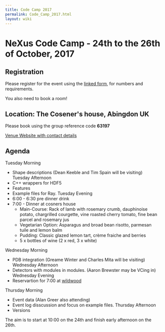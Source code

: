 ```yaml
---
title: Code Camp 2017
permalink: Code_Camp_2017.html
layout: wiki
---
```


NeXus Code Camp - 24th to the 26th of October, 2017
===================================================

Registration
------------

Please register for the event using the [linked form](https://fs3.formsite.com/DiamondLightSource/form136/index.html), for numbers and requirements.

You also need to book a room!

Location: The Cosener's house, Abingdon UK
-----------------------------------------

Please book using the group reference code **63197**

[Venue Website with contact details](http://www.stfc.ac.uk/about-us/where-we-work/rutherford-appleton-laboratory/the-cosener-s-house/)

Agenda
------

Tuesday Morning
  * Shape descriptions (Dean Keeble and Tim Spain will be visiting)
Tuesday Afternoon
  * C++ wrappers for HDF5 
  * Features
  * Example files for Ray.
Tuesday Evening
  * 6:00 - 6:30 pre dinner drink
  * 7:00 - Dinner at cosners house
    * Main-Course: Rack of lamb with rosemary crumb, dauphinoise potato, chargrilled courgette, vine roasted cherry tomato, fine bean parcel and rosemary jus
    * Vegetarian Option: Asparagus and broad bean risotto, parmesan tuile and lemon balm
    * Pudding: Classic glazed lemon tart, crème fraiche and berries
    *	5 x bottles of wine (2 x red, 3 x white)

Wednesday Morning 
  * PDB integration (Greame Winter and Charles Mita will be visiting)
Wednesday Afternoon
  * Detectors with modules in modules. (Aaron Brewster may be VCing in)
Wednesday Evening
  * Reservartion for 7:00 at [wildwood](https://wildwoodrestaurants.co.uk/restaurant/abingdon/)

Thursday Morning
  * Event data (Alan Greer also attending)
  * Event log disscussion and focus on example files.
Thursday Afternoon
  * Versions

The aim is to start at 10:00 on the 24th and finish early afternoon on the 26th.
